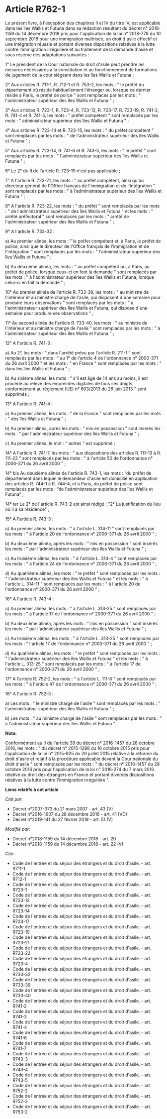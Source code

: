 # Article R762-1

Le présent livre, à l'exception des chapitres II et IV du titre IV, est applicable dans les îles Wallis et Futuna dans sa
rédaction résultant du décret n° 2018-1159 du 14 décembre 2018 pris pour l'application de la loi n° 2018-778 du 10 septembre
2018 pour une immigration maîtrisée, un droit d'asile effectif et une intégration réussie et portant diverses dispositions
relatives à la lutte contre l'immigration irrégulière et au traitement de la demande d'asile et sous réserve des adaptations
suivantes :

1° Le président de la Cour nationale du droit d'asile peut prendre les mesures nécessaires à la constitution et au
fonctionnement de formations de jugement de la cour siégeant dans les îles Wallis et Futuna ;

2° Aux articles R. 711-1, R. 712-1 et R. 753-2, les mots : " le préfet du département où réside habituellement l'étranger ou,
lorsque ce dernier réside à Paris, le préfet de police " sont remplacés par les mots : " l'administrateur supérieur des îles
Wallis et Futuna " ;

3° Aux articles R. 723-1, R. 723-4, R. 723-12, R. 723-17, R. 723-19, R. 741-2, R. 741-4 et R. 741-5, les mots : " préfet
compétent " sont remplacés par les mots : " administrateur supérieur des îles Wallis et Futuna " ;

4° Aux articles R. 723-14 et R. 723-15, les mots : " du préfet compétent " sont remplacés par les mots : " de
l'administrateur supérieur des îles Wallis et Futuna " ;

5° Aux articles R. 723-14, R. 741-6 et R. 743-5, les mots : " le préfet " sont remplacés par les mots : " l'administrateur
supérieur des îles Wallis et Futuna " ;

6° Le 2° du II de l'article R. 723-19 n'est pas applicable ;

7° A l'article R. 723-21, les mots : " au préfet compétent, ainsi qu'au directeur général de l'Office français de
l'immigration et de l'intégration " sont remplacés par les mots : " à l'administrateur supérieur des îles Wallis et Futuna
" ;

8° A l'article R. 723-22, les mots : " du préfet " sont remplacés par les mots : " de l'administrateur supérieur des îles
Wallis et Futuna " et les mots : " arrêté préfectoral " sont remplacés par les mots : " arrêté de l'administrateur supérieur
des îles Wallis et Futuna " ;

9° A l'article R. 733-32 :

a) Au premier alinéa, les mots : " le préfet compétent et, à Paris, le préfet de police, ainsi que le directeur de l'Office
français de l'immigration et de l'intégration " sont remplacés par les mots : " l'administrateur supérieur des îles Wallis et
Futuna " ;

b) Au deuxième alinéa, les mots : " au préfet compétent ou, à Paris, au préfet de police, lorsque ceux-ci en font la demande
" sont remplacés par les mots : " à l'administrateur supérieur des îles Wallis et Futuna, lorsque celui-ci en fait la demande
" ;

10° Au premier alinéa de l'article R. 733-39, les mots : " au ministre de l'intérieur et au ministre chargé de l'asile, qui
disposent d'une semaine pour produire leurs observations " sont remplacés par les mots : " à l'administrateur supérieur des
îles Wallis et Futuna, qui dispose d'une semaine pour produire ses observations " ;

11° Au second alinéa de l'article R. 733-40, les mots : " au ministre de l'intérieur et au ministre chargé de l'asile " sont
remplacés par les mots : " à l'administrateur supérieur des îles Wallis et Futuna " ;

12° A l'article R. 741-3 :

a) Au 2°, les mots : " dans l'arrêté prévu par l'article R. 211-1 " sont remplacés par les mots : " au 1° de l'article 4 de
l'ordonnance n° 2000-371 du 26 avril 2000 " et les mots : " en France " sont remplacés par les mots : " dans les îles Wallis
et Futuna " ;

b) Au sixième alinéa, les mots : " s'il est âgé de 14 ans au moins, il est procédé au relevé des empreintes digitales de tous
ses doigts, conformément au règlement (UE) n° 603/2013 du 26 juin 2013 " sont supprimés ;

13° A l'article R. 741-4 :

a) Au premier alinéa, les mots : " de la France " sont remplacés par les mots : " des îles Wallis et Futuna " ;

b) Au premier alinéa, après les mots : " mis en possession " sont insérés les mots : " par l'administrateur supérieur des
îles Wallis et Futuna " ;

c) Au premier alinéa, le mot : " autres " est supprimé ;

14° A l'article R. 741-7, les mots : " aux dispositions des articles R. 111-13 à R. 111-23 " sont remplacés par les mots : "
à l'article 50 de l'ordonnance n° 2000-371 du 26 avril 2000 " ;

14° bis Au deuxième alinéa de l'article R. 743-1, les mots : “du préfet de département dans lequel le demandeur d'asile est
domicilié en application des articles R. 744-1 à R. 744-4, et à Paris, du préfet de police sont remplacés par les mots : “de
l'administrateur supérieur des îles Wallis et Futuna” ;

14° ter Le 2° de l'article R. 743-2 est ainsi rédigé : "2° La justification du lieu où il a sa résidence" ;

15° A l'article R. 743-3 :

a) Au premier alinéa, les mots : " à l'article L. 314-11 " sont remplacés par les mots : " à l'article 20 de l'ordonnance n°
2000-371 du 26 avril 2000 " ;

b) Au deuxième alinéa, après les mots : " mis en possession " sont insérés les mots : " par l'administrateur supérieur des
îles Wallis et Futuna " ;

c) Au troisième alinéa, les mots : " à l'article L. 314-4 " sont remplacés par les mots : " à l'article 24 de l'ordonnance n°
2000-371 du 26 avril 2000 " ;

d) Au quatrième alinéa, les mots : " le préfet " sont remplacés par les mots : " l'administrateur supérieur des îles Wallis
et Futuna " et les mots : " à l'article L. 314-11 " sont remplacés par les mots : " à l'article 20 de l'ordonnance n°
2000-371 du 26 avril 2000 " ;

16° A l'article R. 743-4 :

a) Au premier alinéa, les mots : " à l'article L. 313-25 " sont remplacés par les mots : " à l'article 17 de l'ordonnance n°
2000-371 du 26 avril 2000 " ;

b) Au deuxième alinéa, après les mots : " mis en possession " sont insérés les mots : " par l'administrateur supérieur des
îles Wallis et Futuna " ;

c) Au troisième alinéa, les mots : " à l'article L. 313-25 " sont remplacés par les mots : " l'article 17 de l'ordonnance n°
2000-371 du 26 avril 2000 " ;

d) Au quatrième alinéa, les mots : " le préfet " sont remplacés par les mots : " l'administrateur supérieur des îles Wallis
et Futuna " et les mots : " à l'article L. 313-25 " sont remplacés par les mots : " à l'article 17 de l'ordonnance n°
2000-371 du 26 avril 2000 " ;

17° A l'article R. 752-2, les mots : " à l'article L. 111-6 " sont remplacés par les mots : " à l'article 47 de l'ordonnance
n° 2000-371 du 26 avril 2000 " ;

18° A l'article R. 752-3 :

a) Les mots : " le ministre chargé de l'asile " sont remplacés par les mots : " l'administrateur supérieur des îles Wallis et
Futuna " ;

b) Les mots : " au ministre chargé de l'asile " sont remplacés par les mots : " à l'administrateur supérieur des îles Wallis
et Futuna ".

**Nota:**

Conformément au II de l'article 39 du décret n° 2016-1457 du 28 octobre 2016, les mots : " du décret n° 2015-1298 du 16
octobre 2015 pris pour l'application de la loi n° 2015-925 du 29 juillet 2015 relative à la réforme du droit d'asile et
relatif à la procédure applicable devant la Cour nationale du droit d'asile " sont remplacés par les mots : " du décret n°
2016-1457 du 28 octobre 2016 pris pour l'application de la loi n° 2016-274 du 7 mars 2016 relative au droit des étrangers en
France et portant diverses dispositions relatives à la lutte contre l'immigration irrégulière ".

**Liens relatifs à cet article**

_Cité par_:

  - Décret n°2007-373 du 21 mars 2007 - art. 43 (V)
  - Décret n°2016-1907 du 28 décembre 2016 - art. 41 (VD)
  - Décret n°2019-141 du 27 février 2019 - art. 51 (V)

_Modifié par_:

  - Décret n°2018-1159 du 14 décembre 2018 - art. 20
  - Décret n°2018-1159 du 14 décembre 2018 - art. 22 (V)

_Cite_:

  - Code de l'entrée et du séjour des étrangers et du droit d'asile. - art. R711-1
  - Code de l'entrée et du séjour des étrangers et du droit d'asile. - art. R712-1
  - Code de l'entrée et du séjour des étrangers et du droit d'asile. - art. R723-1
  - Code de l'entrée et du séjour des étrangers et du droit d'asile. - art. R723-12
  - Code de l'entrée et du séjour des étrangers et du droit d'asile. - art. R723-14
  - Code de l'entrée et du séjour des étrangers et du droit d'asile. - art. R723-17
  - Code de l'entrée et du séjour des étrangers et du droit d'asile. - art. R723-19
  - Code de l'entrée et du séjour des étrangers et du droit d'asile. - art. R723-21
  - Code de l'entrée et du séjour des étrangers et du droit d'asile. - art. R723-22
  - Code de l'entrée et du séjour des étrangers et du droit d'asile. - art. R723-4
  - Code de l'entrée et du séjour des étrangers et du droit d'asile. - art. R733-32
  - Code de l'entrée et du séjour des étrangers et du droit d'asile. - art. R733-39
  - Code de l'entrée et du séjour des étrangers et du droit d'asile. - art. R733-40
  - Code de l'entrée et du séjour des étrangers et du droit d'asile. - art. R741-2
  - Code de l'entrée et du séjour des étrangers et du droit d'asile. - art. R741-3
  - Code de l'entrée et du séjour des étrangers et du droit d'asile. - art. R741-4
  - Code de l'entrée et du séjour des étrangers et du droit d'asile. - art. R741-6
  - Code de l'entrée et du séjour des étrangers et du droit d'asile. - art. R741-7
  - Code de l'entrée et du séjour des étrangers et du droit d'asile. - art. R743-3
  - Code de l'entrée et du séjour des étrangers et du droit d'asile. - art. R743-4
  - Code de l'entrée et du séjour des étrangers et du droit d'asile. - art. R743-5
  - Code de l'entrée et du séjour des étrangers et du droit d'asile. - art. R752-2
  - Code de l'entrée et du séjour des étrangers et du droit d'asile. - art. R752-3
  - Code de l'entrée et du séjour des étrangers et du droit d'asile. - art. R753-2
